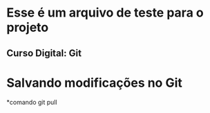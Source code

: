 # Esse é um arquivo de teste para o projeto
## Curso Digital: Git

# Salvando modificações no Git

*comando git pull
